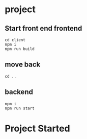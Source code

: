 # project

## Start front end frontend 
`cd client`
</br>
`npm i`
</br>
`npm run build`

## move back 
`cd ..`

## backend
`npm i`
</br>
`npm run start`

# Project Started 
